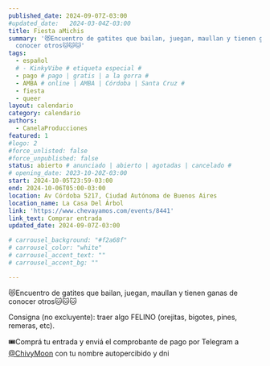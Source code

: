 ```yaml
---
published_date: 2024-09-07Z-03:00
#updated_date:   2024-03-04Z-03:00
title: Fiesta aMichis
summary: '😻Encuentro de gatites que bailan, juegan, maullan y tienen ganas de
  conocer otros🐱🐱🐱'
tags:
  - español
  # - KinkyVibe # etiqueta especial #
  - pago # pago | gratis | a la gorra #
  - AMBA # online | AMBA | Córdoba | Santa Cruz #
  - fiesta
  - queer
layout: calendario
category: calendario
authors:
  - CanelaProducciones
featured: 1
#logo: 2
#force_unlisted: false
#force_unpublished: false
status: abierto # anunciado | abierto | agotadas | cancelado #
# opening_date: 2023-10-20Z-03:00
start: 2024-10-05T23:59-03:00
end: 2024-10-06T05:00-03:00
location: Av Córdoba 5217, Ciudad Autónoma de Buenos Aires
location_name: La Casa Del Árbol
link: 'https://www.chevayamos.com/events/8441'
link_text: Comprar entrada
updated_date: 2024-09-07Z-03:00

# carrousel_background: "#f2a68f"
# carrousel_color: "white"
# carrousel_accent_text: ""
# carrousel_accent_bg: ""

---
```

😻Encuentro de gatites que bailan, juegan, maullan y tienen ganas de conocer otros🐱🐱🐱

Consigna (no excluyente): traer algo FELINO (orejitas, bigotes, pines, remeras, etc).

🎟️Comprá tu entrada y enviá el comprobante de pago por Telegram a [\@ChivyMoon](https://t.me/ChivyMoon) con tu nombre autopercibido y dni